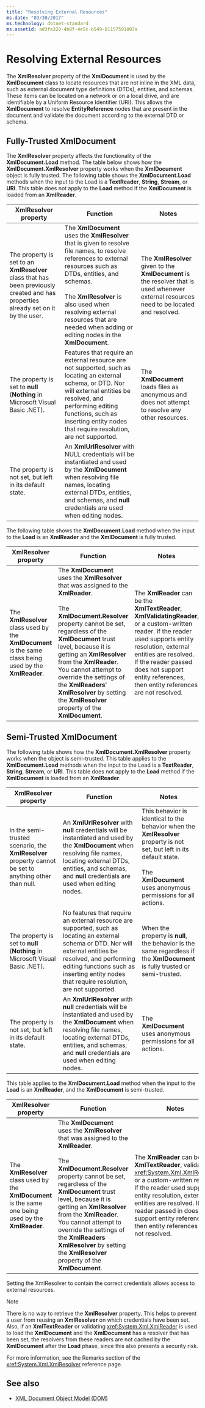 ```yaml
---
title: "Resolving External Resources"
ms.date: "03/30/2017"
ms.technology: dotnet-standard
ms.assetid: ad3fa320-4b8f-4e5c-b549-01157591007a
---
```

# Resolving External Resources
The **XmlResolver** property of the **XmlDocument** is used by the **XmlDocument** class to locate resources that are not inline in the XML data, such as external document type definitions (DTDs), entities, and schemas. These items can be located on a network or on a local drive, and are identifiable by a Uniform Resource Identifier (URI). This allows the **XmlDocument** to resolve **EntityReference** nodes that are present in the document and validate the document according to the external DTD or schema.  
  
## Fully-Trusted XmlDocument  
 The **XmlResolver** property affects the functionality of the **XmlDocument.Load** method. The table below shows how the **XmlDocument.XmlResolver** property works when the **XmlDocument** object is fully trusted. The following table shows the **XmlDocument.Load** methods when the input to the Load is a **TextReader**, **String**, **Stream**, or **URI**. This table does not apply to the **Load** method if the **XmlDocument** is loaded from an **XmlReader**.  
  
|XmlResolver property|Function|Notes|  
|--------------------------|--------------|-----------|  
|The property is set to an **XmlResolver** class that has been previously created and has properties already set on it by the user.|The **XmlDocument** uses the **XmlResolver** that is given to resolve file names, to resolve references to external resources such as DTDs, entities, and schemas.<br /><br /> The **XmlResolver** is also used when resolving external resources that are needed when adding or editing nodes in the **XmlDocument**.|The **XmlResolver** given to the **XmlDocument** is the resolver that is used whenever external resources need to be located and resolved.|  
|The property is set to **null** (**Nothing** in Microsoft Visual Basic .NET).|Features that require an external resource are not supported, such as locating an external schema, or DTD. Nor will external entities be resolved, and performing editing functions, such as inserting entity nodes that require resolution, are not supported.|The **XmlDocument** loads files as anonymous and does not attempt to resolve any other resources.|  
|The property is not set, but left in its default state.|An **XmlUrlResolver** with NULL credentials will be instantiated and used by the **XmlDocument** when resolving file names, locating external DTDs, entities, and schemas, and **null** credentials are used when editing nodes.||  
  
 The following table shows the **XmlDocument.Load** method when the input to the **Load** is an **XmlReader** and the **XmlDocument** is fully trusted.  
  
|XmlResolver property|Function|Notes|  
|--------------------------|--------------|-----------|  
|The **XmlResolver** class used by the **XmlDocument** is the same class being used by the **XmlReader**.|The **XmlDocument** uses the **XmlResolver** that was assigned to the **XmlReader**.<br /><br /> The **XmlDocument.Resolver** property cannot be set, regardless of the **XmlDocument** trust level, because it is getting an **XmlResolver** from the **XmlReader**. You cannot attempt to override the settings of the **XmlReaders**' **XmlResolver** by setting the **XmlResolver** property of the **XmlDocument**.|The **XmlReader** can be the **XmlTextReader**, **XmlValidatingReader**, or a custom-written reader. If the reader used supports entity resolution, external entities are resolved. If the reader passed does not support entity references, then entity references are not resolved.|  
  
## Semi-Trusted XmlDocument  
 The following table shows how the **XmlDocument.XmlResolver** property works when the object is semi-trusted. This table applies to the **XmlDocument.Load** methods when the input to the Load is a **TextReader**, **String**, **Stream**, or **URI**. This table does not apply to the **Load** method if the **XmlDocument** is loaded from an **XmlReader**.  
  
|XmlResolver property|Function|Notes|  
|--------------------------|--------------|-----------|  
|In the semi-trusted scenario, the **XmlResolver** property cannot be set to anything other than null.|An **XmlUrlResolver** with **null** credentials will be instantiated and used by the **XmlDocument** when resolving file names, locating external DTDs, entities, and schemas, and **null** credentials are used when editing nodes.|This behavior is identical to the behavior when the **XmlResolver** property is not set, but left in its default state.<br /><br /> The **XmlDocument** uses anonymous permissions for all actions.|  
|The property is set to **null** (**Nothing** in Microsoft Visual Basic .NET).|No features that require an external resource are supported, such as locating an external schema or DTD. Nor will external entities be resolved, and performing editing functions such as inserting entity nodes that require resolution, are not supported.|When the property is **null**, the behavior is the same regardless if the **XmlDocument** is fully trusted or semi-trusted.|  
|The property is not set, but left in its default state.|An **XmlUrlResolver** with **null** credentials will be instantiated and used by the **XmlDocument** when resolving file names, locating external DTDs, entities, and schemas, and **null** credentials are used when editing nodes.|The **XmlDocument** uses anonymous permissions for all actions.|  
  
 This table applies to the **XmlDocument.Load** method when the input to the **Load** is an **XmlReader**, and the **XmlDocument** is semi-trusted.  
  
|XmlResolver property|Function|Notes|  
|--------------------------|--------------|-----------|  
|The **XmlResolver** class used by the **XmlDocument** is the same one being used by the **XmlReader**.|The **XmlDocument** uses the **XmlResolver** that was assigned to the **XmlReader**.<br /><br /> The **XmlDocument.Resolver** property cannot be set, regardless of the **XmlDocument** trust level, because it is getting an **XmlResolver** from the **XmlReader**. You cannot attempt to override the settings of the **XmlReaders** **XmlResolver** by setting the **XmlResolver** property of the **XmlDocument**.|The **XmlReader** can be the **XmlTextReader**, validating <xref:System.Xml.XmlReader>, or a custom-written reader. If the reader used supports entity resolution, external entities are resolved. If the reader passed in does not support entity references, then entity references are not resolved.|  
  
 Setting the XmlResolver to contain the correct credentials allows access to external resources.  
  
> [!NOTE]
> There is no way to retrieve the **XmlResolver** property. This helps to prevent a user from reusing an **XmlResolver** on which credentials have been set. Also, if an **XmlTextReader** or validating <xref:System.Xml.XmlReader> is used to load the **XmlDocument** and the **XmlDocument** has a resolver that has been set, the resolvers from these readers are not cached by the **XmlDocument** after the **Load** phase, since this also presents a security risk.  
  
 For more information, see the Remarks section of the <xref:System.Xml.XmlResolver> reference page.  
  
## See also

- [XML Document Object Model (DOM)](../../../../docs/standard/data/xml/xml-document-object-model-dom.md)
